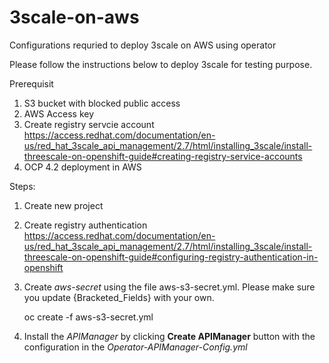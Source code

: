 # 3scale-on-aws
Configurations requried to deploy 3scale on AWS using operator

Please follow the instructions below to deploy 3scale for testing purpose. 

Prerequisit

1. S3 bucket with blocked public access
2. AWS Access key
3. Create registry servcie account https://access.redhat.com/documentation/en-us/red_hat_3scale_api_management/2.7/html/installing_3scale/install-threescale-on-openshift-guide#creating-registry-service-accounts
4. OCP 4.2 deployment in AWS

Steps:

1. Create new project 
2. Create registry authentication https://access.redhat.com/documentation/en-us/red_hat_3scale_api_management/2.7/html/installing_3scale/install-threescale-on-openshift-guide#configuring-registry-authentication-in-openshift
3. Create *aws-secret* using the file aws-s3-secret.yml. Please make sure you update {Bracketed_Fields} with your own.

    oc create -f  aws-s3-secret.yml

4. Install the *APIManager* by clicking **Create APIManager** button with the configuration in the *Operator-APIManager-Config.yml*
    


